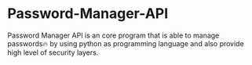 # Password-Manager-API
Password Manager API is an core program that is able to manage passwords🔥 by using python as programming language and also provide high level of security layers.
